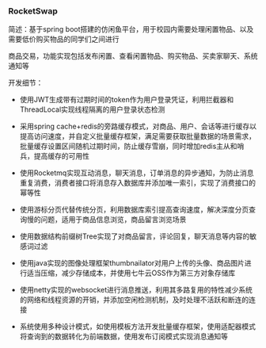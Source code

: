 ### RocketSwap

简述：基于spring boot搭建的仿闲鱼平台，用于校园内需要处理闲置物品、以及需要低价购买物品的同学们之间进行

商品交易，功能实现包括发布闲置、查看闲置物品、购买物品、买卖家聊天、系统通知等

开发细节：

* 使用JWT生成带有过期时间的token作为用户登录凭证，利用拦截器和ThreadLocal实现线程隔离的用户登录状态检测
* 采用spring cache+redis的旁路缓存模式，对商品、用户、会话等进行缓存以提高访问速度，并自定义批量缓存框架，满足需要获取批量数据的场景需求，批量缓存设置区间随机过期时间，防止缓存雪崩，同时增加redis主从和哨兵，提高缓存的可用性
* 使用Rocketmq实现互动消息，聊天消息，订单消息的异步通知，为防止消息重复消费，消费者接口将消息存入数据库并添加唯一索引，实现了消费接口的幂等性
* 使用游标分页代替传统分页，利用数据库索引提高查询速度，解决深度分页查询慢的问题，适用于商品信息浏览，商品留言浏览场景
* 使用数据结构前缀树Tree实现了对商品留言，评论回复，聊天消息等内容的敏感词过滤
* 使用java实现的图像处理框架thumbnailator对用户上传的头像、商品图片进行适当压缩，减少存储成本，并使用七牛云OSS作为第三方对象存储库

* 使用netty实现的websocket进行消息推送，利用其多路复用的特性减少系统的网络和线程资源的开销，并添加空闲检测机制，及时处理不活跃和断连的连接
* 系统使用多种设计模式，如使用模板方法开发批量缓存框架，使用适配器模式将查询到的数据转化为前端数据，使用发布订阅模式实现消息通知等



​	
